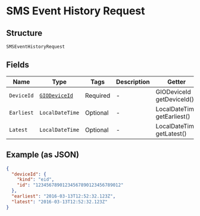 
# SMS Event History Request

## Structure

`SMSEventHistoryRequest`

## Fields

| Name | Type | Tags | Description | Getter | Setter |
|  --- | --- | --- | --- | --- | --- |
| `DeviceId` | [`GIODeviceId`](../../doc/models/gio-device-id.md) | Required | - | GIODeviceId getDeviceId() | setDeviceId(GIODeviceId deviceId) |
| `Earliest` | `LocalDateTime` | Optional | - | LocalDateTime getEarliest() | setEarliest(LocalDateTime earliest) |
| `Latest` | `LocalDateTime` | Optional | - | LocalDateTime getLatest() | setLatest(LocalDateTime latest) |

## Example (as JSON)

```json
{
  "deviceId": {
    "kind": "eid",
    "id": "12345678901234567890123456789012"
  },
  "earliest": "2016-03-13T12:52:32.123Z",
  "latest": "2016-03-13T12:52:32.123Z"
}
```

